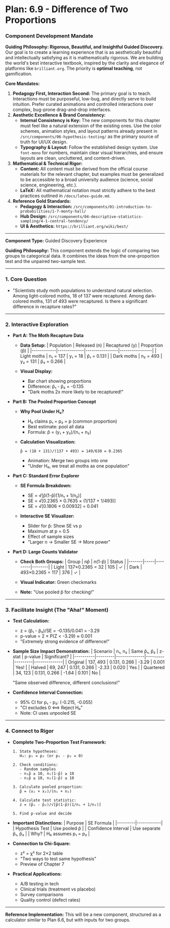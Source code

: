 
# Plan: 6.9 - Difference of Two Proportions

### **Component Development Mandate**

**Guiding Philosophy: Rigorous, Beautiful, and Insightful Guided Discovery.**
Our goal is to create a learning experience that is as aesthetically beautiful and intellectually satisfying as it is mathematically rigorous. We are building the world's best interactive textbook, inspired by the clarity and elegance of platforms like `brilliant.org`. The priority is **optimal teaching**, not gamification.

**Core Mandates:**
1.  **Pedagogy First, Interaction Second:** The primary goal is to teach. Interactions must be purposeful, low-bug, and directly serve to build intuition. Prefer curated animations and controlled interactions over complex, bug-prone drag-and-drop interfaces.
2.  **Aesthetic Excellence & Brand Consistency:**
    *   **Internal Consistency is Key:** The new components for this chapter must feel like a natural extension of the existing ones. Use the color schemes, animation styles, and layout patterns already present in `/src/components/06-hypothesis-testing/` as the primary source of truth for UI/UX design.
    *   **Typography & Layout:** Follow the established design system. Use `font-mono` for numbers, maintain clear visual hierarchies, and ensure layouts are clean, uncluttered, and content-driven.
3.  **Mathematical & Technical Rigor:**
    *   **Content:** All content must be derived from the official course materials for the relevant chapter, but examples must be generalized to be accessible to a broad university audience (science, social science, engineering, etc.).
    *   **LaTeX:** All mathematical notation must strictly adhere to the best practices outlined in `/docs/latex-guide.md`.
4.  **Reference Gold Standards:**
    *   **Pedagogy & Interaction:** `/src/components/01-introduction-to-probabilities/1-7-monty-hall/`
    *   **Hub Design:** `/src/components/04-descriptive-statistics-sampling/4-1-central-tendency/`
    *   **UI & Aesthetics:** `https://brilliant.org/wiki/best/`

---

**Component Type:** Guided Discovery Experience

**Guiding Philosophy:** This component extends the logic of comparing two groups to categorical data. It combines the ideas from the one-proportion test and the unpaired two-sample test.

---

### 1. Core Question

*   "Scientists study moth populations to understand natural selection. Among light-colored moths, 18 of 137 were recaptured. Among dark-colored moths, 131 of 493 were recaptured. Is there a significant difference in recapture rates?"

---

### 2. Interactive Exploration

*   **Part A: The Moth Recapture Data**
    *   **Data Setup:**
        | Population | Released (n) | Recaptured (y) | Proportion (p̂) |
        |------------|-------------|----------------|----------------|
        | Light moths | n₁ = 137 | y₁ = 18 | p̂₁ = 0.131 |
        | Dark moths | n₂ = 493 | y₂ = 131 | p̂₂ = 0.266 |
        
    *   **Visual Display:**
        - Bar chart showing proportions
        - Difference: p̂₁ - p̂₂ = -0.135
        - "Dark moths 2x more likely to be recaptured!"

*   **Part B: The Pooled Proportion Concept**
    *   **Why Pool Under H₀?**
        - H₀ claims p₁ = p₂ = p (common proportion)
        - Best estimate: pool all data
        - Formula: p̂ = (y₁ + y₂)/(n₁ + n₂)
    
    *   **Calculation Visualization:**
        ```
        p̂ = (18 + 131)/(137 + 493) = 149/630 = 0.2365
        ```
        - Animation: Merge two groups into one
        - "Under H₀, we treat all moths as one population"

*   **Part C: Standard Error Explorer**
    *   **SE Formula Breakdown:**
        - SE = √[p̂(1-p̂)(1/n₁ + 1/n₂)]
        - SE = √[0.2365 × 0.7635 × (1/137 + 1/493)]
        - SE = √[0.1806 × 0.00932] = 0.041
    
    *   **Interactive SE Visualizer:**
        - Slider for p̂: Show SE vs p
        - Maximum at p = 0.5
        - Effect of sample sizes
        - "Larger n → Smaller SE → More power"

*   **Part D: Large Counts Validator**
    *   **Check Both Groups:**
        | Group | np̂ | n(1-p̂) | Status |
        |-------|-----|---------|--------|
        | Light | 137×0.2365 = 32 | 105 | ✓ |
        | Dark | 493×0.2365 = 117 | 376 | ✓ |
        
    *   **Visual Indicator:** Green checkmarks
    *   **Note:** "Use pooled p̂ for checking!"

---

### 3. Facilitate Insight (The "Aha!" Moment)

*   **Test Calculation:**
    - z = (p̂₁ - p̂₂)/SE = -0.135/0.041 = -3.29
    - p-value = 2 × P(Z < -3.29) ≈ 0.001
    - "Extremely strong evidence of difference!"

*   **Sample Size Impact Demonstration:**
    | Scenario | n₁, n₂ | Same p̂₁, p̂₂ | z-stat | p-value | Significant? |
    |----------|---------|--------------|---------|---------|--------------|
    | Original | 137, 493 | 0.131, 0.266 | -3.29 | 0.001 | Yes! |
    | Halved | 69, 247 | 0.131, 0.266 | -2.33 | 0.020 | Yes |
    | Quartered | 34, 123 | 0.131, 0.266 | -1.64 | 0.101 | No |
    
    "Same observed difference, different conclusions!"

*   **Confidence Interval Connection:**
    - 95% CI for p₁ - p₂: (-0.215, -0.055)
    - "CI excludes 0 ⟺ Reject H₀"
    - Note: CI uses unpooled SE

---

### 4. Connect to Rigor

*   **Complete Two-Proportion Test Framework:**
    ```
    1. State hypotheses:
       H₀: p₁ = p₂ (or p₁ - p₂ = 0)
    
    2. Check conditions:
       - Random samples
       - n₁p̂ ≥ 10, n₁(1-p̂) ≥ 10
       - n₂p̂ ≥ 10, n₂(1-p̂) ≥ 10
    
    3. Calculate pooled proportion:
       p̂ = (x₁ + x₂)/(n₁ + n₂)
    
    4. Calculate test statistic:
       z = (p̂₁ - p̂₂)/√[p̂(1-p̂)(1/n₁ + 1/n₂)]
    
    5. Find p-value and decide
    ```

*   **Important Distinctions:**
    | Purpose | SE Formula |
    |---------|------------|
    | Hypothesis Test | Use pooled p̂ |
    | Confidence Interval | Use separate p̂₁, p̂₂ |
    | Why? | H₀ assumes p₁ = p₂ |

*   **Connection to Chi-Square:**
    - z² = χ² for 2×2 table
    - "Two ways to test same hypothesis"
    - Preview of Chapter 7

*   **Practical Applications:**
    - A/B testing in tech
    - Clinical trials (treatment vs placebo)
    - Survey comparisons
    - Quality control (defect rates)

---

**Reference Implementation:** This will be a new component, structured as a calculator similar to Plan 6.6, but with inputs for two groups.
